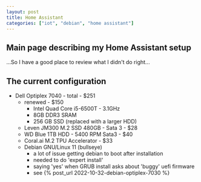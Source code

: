 ```yaml
---
layout: post
title: Home Assistant
categories: ["iot", "debian", "home assistant"]
---
```


## Main page describing my Home Assistant setup

...So I have a good place to review what I didn't do right...

## The current configuration
* Dell Optiplex 7040 - total - $251
  - renewed - $150
    - Intel Quad Core i5-6500T - 3.1GHz 
    - 8GB DDR3 SRAM
    - 256 GB SSD (replaced with a larger HDD)
  - Leven JM300 M.2 SSD 480GB - Sata 3 - $28
  - WD Blue 1TB HDD - 5400 RPM Sata3 - $40
  - Coral.ai M.2 TPU Accelerator - $33
  - Debian GNU/Linux 11 (bullseye)
    - a lot of issue getting debian to boot after installation
    - needed to do 'expert install' 
    - saying 'yes' when GRUB install asks about 'buggy' uefi firmware
    - see   {% post_url 2022-10-32-debian-optiplex-7030 %}

